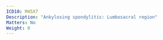 ```yaml
---
ICD10: M45X7
Description: "Ankylosing spondylitis: Lumbosacral region"
Matters: No
Weight: 0
---
```

